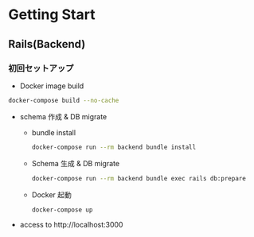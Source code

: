 # Getting Start

## Rails(Backend)

### 初回セットアップ

- Docker image build

```bash
docker-compose build --no-cache
```

- schema 作成 & DB migrate

  - bundle install

    ```bash
    docker-compose run --rm backend bundle install
    ```

  - Schema 生成 & DB migrate

    ```bash
    docker-compose run --rm backend bundle exec rails db:prepare
    ```

  - Docker 起動

    ```bash
    docker-compose up
    ```

- access to http://localhost:3000
